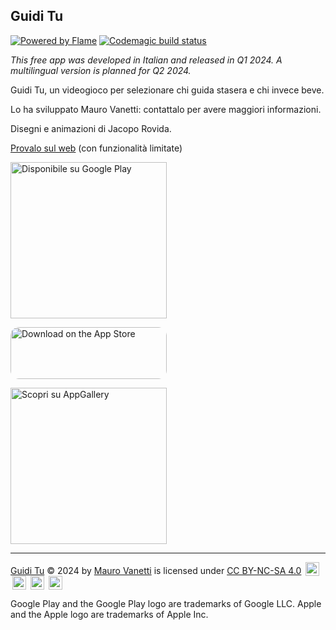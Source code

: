 ## Guidi Tu

[![Powered by Flame](https://img.shields.io/badge/Powered%20by-%F0%9F%94%A5-orange.svg)](https://flame-engine.org)
[![Codemagic build status](https://api.codemagic.io/apps/63e0b4f7446236fa9778921d/65ae2c6acc67517556b1b97d/status_badge.svg)](https://codemagic.io/apps/63e0b4f7446236fa9778921d/65ae2c6acc67517556b1b97d/latest_build)

_This free app was developed in Italian and released in Q1 2024. A multilingual version is planned for Q2 2024._

Guidi Tu, un videogioco per selezionare chi guida stasera e chi invece beve.

Lo ha sviluppato Mauro Vanetti: contattalo per avere maggiori informazioni.

Disegni e animazioni di Jacopo Rovida.

[Provalo sul web](https://designateddriver.codemagic.app/) (con funzionalità limitate)

<a href='https://play.google.com/store/apps/details?id=net.coopalice.guiditu&pcampaignid=pcampaignidMKT-Other-global-all-co-prtnr-py-PartBadge-Mar2515-1'><img alt='Disponibile su Google Play' src='https://play.google.com/intl/en_us/badges/static/images/badges/it_badge_web_generic.png' style="width: 250px;"/></a>

<a href="https://apps.apple.com/it/app/guidi-tu/id6476491805?itsct=apps_box_badge&amp;itscg=30200" style="display: inline-block; overflow: hidden; border-radius: 13px; width: 250px; height: 83px;"><img src="https://tools.applemediaservices.com/api/badges/download-on-the-app-store/black/it-it?size=250x83&amp;releaseDate=1706659200" alt="Download on the App Store" style="border-radius: 13px; width: 250px; height: 83px;"></a>


<a href='https://url.cloud.huawei.com/pgR2uPpQTS?shareTo=qrcode'><img alt='Scopri su AppGallery' src='https://developer.huawei.com/consumer/cn/service/josp/csp/activity/img/Badge-Black.285811b0.png' style="width: 250px;"/></a>

<hr>

<p xmlns:cc="http://creativecommons.org/ns#" xmlns:dct="http://purl.org/dc/terms/"><a property="dct:title" rel="cc:attributionURL" href="https://github.com/maurovanetti/guidi-tu">Guidi Tu</a> © 2024 by <a rel="cc:attributionURL dct:creator" property="cc:attributionName" href="https://maurovanetti.info">Mauro Vanetti</a> is licensed under <a href="http://creativecommons.org/licenses/by-nc-sa/4.0/?ref=chooser-v1" target="_blank" rel="license noopener noreferrer" style="display:inline-block;">CC BY-NC-SA 4.0</a> <img style="height:22px!important;margin-left:3px;vertical-align:text-bottom;" src="https://mirrors.creativecommons.org/presskit/icons/cc.svg?ref=chooser-v1"> <img style="height:22px!important;margin-left:3px;vertical-align:text-bottom;" src="https://mirrors.creativecommons.org/presskit/icons/by.svg?ref=chooser-v1"> <img style="height:22px!important;margin-left:3px;vertical-align:text-bottom;" src="https://mirrors.creativecommons.org/presskit/icons/nc.svg?ref=chooser-v1"> <img style="height:22px!important;margin-left:3px;vertical-align:text-bottom;" src="https://mirrors.creativecommons.org/presskit/icons/sa.svg?ref=chooser-v1"></p>

Google Play and the Google Play logo are trademarks of Google LLC. Apple and the Apple logo are trademarks of Apple Inc.
